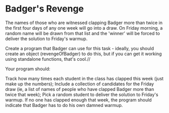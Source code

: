 # Badger's Revenge


The names of those who are witnessed clapping Badger more than twice in the first four days of any one week will go into a draw. On Friday morning, a random name will be drawn from that list and the 'winner' will be forced to deliver the solution to Friday's warmup.

Create a program that Badger can use for this task - ideally, you should create an object (revengeOfBadger) to do this, but if you can get it working using standalone functions, that's cool.//

Your program should:

Track how many times each student in the class has clapped this week (just make up the numbers);
Include a collection of candidates for the Friday draw (ie, a list of names of people who have clapped Badger more than twice that week);
Pick a random student to deliver the solution to Friday's warmup.
If no one has clapped enough that week, the program should indicate that Badger has to do his own damned warmup.
